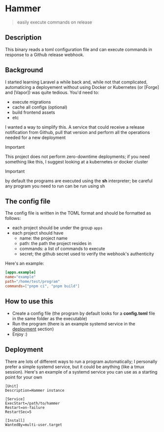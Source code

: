 # Hammer

> easily execute commands on release

## Description

This binary reads a toml configuration file and can execute commands in response to a Github release webhook.

## Background

I started learning Laravel a while back and, while not that complicated, automaticing a deployement without using Docker or Kubernetes (or [Forge] and [Vapor]) was quite tedious. You'd need to:

- execute migrations
- cache all configs (optional)
- build frontend assets
- etc

I wanted a way to simplify this. A service that could receive a release notification from Github, pull that version and perform all the operations needed for a new deployment

> [!IMPORTANT]
> This project does not perform zero-downtime deployments; if you need something like this, I suggest looking at a kubernetes or docker cluster

> [!IMPORTANT]
> by default the programs are executed using the **sh** interpreter; be careful any program you need to run can be run using sh

## The config file

The config file is written in the TOML format and should be formatted as follows:

- each project should be under the group `apps`
- each project should have
  - name: the project name
  - path: the path the project resides in
  - commands: a list of commands to execute
  - secret; the github secret used to verify the webhook's authenticity

Here's an example:
```toml
[apps.example]
name="example"
path="/home/test/program"
commands=["pnpm ci", "pnpm build"]
```

## How to use this

- Create a config file (the program by default looks for a **config.toml** file in the same folder as the executable)
- Run the program (there is an example systemd service in the [deployment](#deployment) section)
- Enjoy :)

## Deployment

There are lots of different ways to run a program automatically; I personally prefer a simple systemd service, but it could be anything (like a tmux session). Here's an example of a systemd service you can use as a starting point for your own

```
[Unit]
Description=Hammer instance

[Service]
ExecStart=/path/to/hammer
Restart=on-failure
RestartSec=5

[Install]
WantedBy=multi-user.target
```
